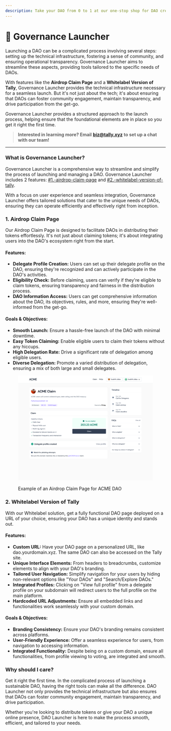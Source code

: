 ```yaml
---
description: Take your DAO from 0 to 1 at our one-stop shop for DAO creation.
---
```


# 🚀 Governance Launcher



Launching a DAO can be a complicated process involving several steps: setting up the technical infrastructure, fostering a sense of community, and ensuring operational transparency. Governance Launcher aims to streamline these aspects, providing tools tailored to the specific needs of DAOs.

With features like the **Airdrop Claim Page** and a **Whitelabel Version of Tally**, Governance Launcher provides the technical infrastructure necessary for a seamless launch. But it's not just about the tech; it's about ensuring that DAOs can foster community engagement, maintain transparency, and drive participation from the get-go.

Governance Launcher provides a structured approach to the launch process, helping ensure that the foundational elements are in place so you get it right the first time.

> **Interested in learning more? Email** [**biz@tally.xyz**](mailto:biz@tally.xyz) **to set up a chat with our team!**

***

### What is Governance Launcher?

Governance Launcher is a comprehensive way to streamline and simplify the process of launching and managing a DAO. Governance Launcher includes 2 features: [#1.-airdrop-claim-page](governance-launcher.md#1.-airdrop-claim-page "mention") and [#2.-whitelabel-version-of-tally](governance-launcher.md#2.-whitelabel-version-of-tally "mention").&#x20;

With a focus on user experience and seamless integration, Governance Launcher offers tailored solutions that cater to the unique needs of DAOs, ensuring they can operate efficiently and effectively right from inception.&#x20;

### 1. Airdrop Claim Page

Our Airdrop Claim Page is designed to facilitate DAOs in distributing their tokens effortlessly. It's not just about claiming tokens; it's about integrating users into the DAO's ecosystem right from the start.

#### Features:

* **Delegate Profile Creation:** Users can set up their delegate profile on the DAO, ensuring they're recognized and can actively participate in the DAO's activities.
* **Eligibility Check:** Before claiming, users can verify if they're eligible to claim tokens, ensuring transparency and fairness in the distribution process.
* **DAO Information Access:** Users can get comprehensive information about the DAO, its objectives, rules, and more, ensuring they're well-informed from the get-go.

#### Goals & Objectives:

* **Smooth Launch:** Ensure a hassle-free launch of the DAO with minimal downtime.
* **Easy Token Claiming:** Enable eligible users to claim their tokens without any hiccups.
* **High Delegation Rate:** Drive a significant rate of delegation among eligible users.
* **Diverse Delegation:** Promote a varied distribution of delegation, ensuring a mix of both large and small delegates.

<figure><img src="../.gitbook/assets/image (2).png" alt=""><figcaption><p>Example of an Airdrop Claim Page for ACME DAO</p></figcaption></figure>

### 2. Whitelabel Version of Tally

With our Whitelabel solution, get a fully functional DAO page deployed on a URL of your choice, ensuring your DAO has a unique identity and stands out.

#### Features:

* **Custom URL:** Have your DAO page on a personalized URL, like dao.yourdomain.xyz. The same DAO can also be accessed on the Tally site.
* **Unique Interface Elements:** From headers to breadcrumbs, customize elements to align with your DAO's branding.
* **Tailored User Navigation:** Simplify navigation for your users by hiding non-relevant options like "Your DAOs" and "Search/Explore DAOs."
* **Integrated Profiles:** Clicking on "View full profile" from a delegate profile on your subdomain will redirect users to the full profile on the main platform.
* **Hardcoded URL Adjustments:** Ensure all embedded links and functionalities work seamlessly with your custom domain.

#### Goals & Objectives:

* **Branding Consistency:** Ensure your DAO's branding remains consistent across platforms.
* **User-Friendly Experience:** Offer a seamless experience for users, from navigation to accessing information.
* **Integrated Functionality:** Despite being on a custom domain, ensure all functionalities, from profile viewing to voting, are integrated and smooth.

### Why should I care?

Get it right the first time. In the complicated process of launching a sustainable DAO, having the right tools can make all the difference. DAO Launcher not only provides the technical infrastructure but also ensures that DAOs can foster community engagement, maintain transparency, and drive participation.

Whether you're looking to distribute tokens or give your DAO a unique online presence, DAO Launcher is here to make the process smooth, efficient, and tailored to your needs.&#x20;
